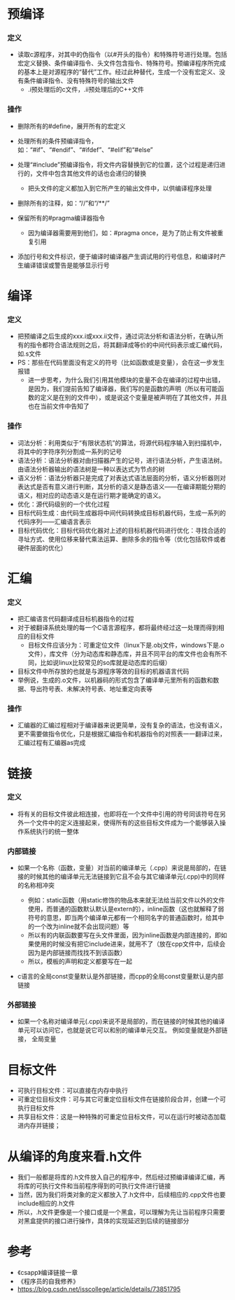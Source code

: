 # 预编译

### 定义

- 读取c源程序，对其中的伪指令（以#开头的指令）和特殊符号进行处理。包括宏定义替换、条件编译指令、头文件包含指令、特殊符号。预编译程序所完成的基本上是对源程序的“替代”工作。经过此种替代，生成一个没有宏定义、没有条件编译指令、没有特殊符号的输出文件
  - .i预处理后的c文件，.ii预处理后的C++文件




### 操作

- 删除所有的#define，展开所有的宏定义
- 处理所有的条件预编译指令，如：“#if”、“#endif”、“#ifdef”、“#elif”和“#else”
- 处理“#include”预编译指令，将文件内容替换到它的位置，这个过程是递归进行的，文件中包含其他文件的话也会递归的替换
  - 把头文件的定义都加入到它所产生的输出文件中，以供编译程序处理

- 删除所有的注释，如：“//”和“/**/”
- 保留所有的#pragma编译器指令
  - 因为编译器需要用到他们，如：#pragma once，是为了防止有文件被重复引用

- 添加行号和文件标识，便于编译时编译器产生调试用的行号信息，和编译时产生编译错误或警告是能够显示行号







# 编译

### 定义

- 把预编译之后生成的xxx.i或xxx.ii文件，通过词法分析和语法分析，在确认所有的指令都符合语法规则之后，将其翻译成等价的中间代码表示或汇编代码，如.s文件
- PS：那些在代码里面没有定义的符号（比如函数或是变量），会在这一步发生报错
  - 进一步思考，为什么我们引用其他模块的变量不会在编译的过程中出错，是因为，我们提前告知了编译器，我们写的是函数的声明（所以有可能函数的定义是在别的文件中），或是说这个变量是被声明在了其他文件，并且也在当前文件中告知了




### 操作

- 词法分析：利用类似于“有限状态机”的算法，将源代码程序输入到扫描机中，将其中的字符序列分割成一系列的记号
- 语法分析：语法分析器对由扫描器产生的记号，进行语法分析，产生语法树。由语法分析器输出的语法树是一种以表达式为节点的树
- 语义分析：语法分析器只是完成了对表达式语法层面的分析，语义分析器则对表达式是否有意义进行判断，其分析的语义是静态语义——在编译期能分期的语义，相对应的动态语义是在运行期才能确定的语义。
- 优化：源代码级别的一个优化过程
- 目标代码生成：由代码生成器将中间代码转换成目标机器代码，生成一系列的代码序列——汇编语言表示
- 目标代码优化：目标代码优化器对上述的目标机器代码进行优化：寻找合适的寻址方式、使用位移来替代乘法运算、删除多余的指令等（优化包括软件或者硬件层面的优化）







# 汇编

### 定义

- 把汇编语言代码翻译成目标机器指令的过程
- 对于被翻译系统处理的每一个C语言源程序，都将最终经过这一处理而得到相应的目标文件
  - 目标文件应该分为：可重定位文件（linux下是.obj文件，windows下是.o文件），库文件（分为动态库和静态库，并且不同平台的库文件也会有所不同，比如说linux比较常见的so库就是动态库的后缀）
- 目标文件中所存放的也就是与源程序等效的目标的机器语言代码
- 举例说，生成的.o文件，以机器码的形式包含了编译单元里所有的函数和数据、导出符号表、未解决符号表、地址重定向表等



### 操作

- 汇编器的汇编过程相对于编译器来说更简单，没有复杂的语法，也没有语义，更不需要做指令优化，只是根据汇编指令和机器指令的对照表一一翻译过来，汇编过程有汇编器as完成







# 链接

### 定义

- 将有关的目标文件彼此相连接，也即将在一个文件中引用的符号同该符号在另外一个文件中的定义连接起来，使得所有的这些目标文件成为一个能够装入操作系统执行的统一整体



### 内部链接

- 如果一个名称（函数，变量）对当前的编译单元（.cpp）来说是局部的，在链接的时候其他的编译单元无法链接到它且不会与其它编译单元(.cpp)中的同样的名称相冲突
  - 例如：static函数（用static修饰的物品本来就无法给当前文件以外的文件使用，而普通的函数默认默认是extern的），inline函数（这也就解释了弱符号的意思，即当两个编译单元都有一个相同名字的普通函数时，给其中的一个改为inline就不会出现问题）等
  - 所以有的内联函数要写在头文件里面，因为inline函数是内部连接的，即如果使用的时候没有把它include进来，就用不了（放在cpp文件中，后续会因为是内部链接而找找不到该函数）
  - 所以，模板的声明和定义都要写在一起

- c语言的全局const变量默认是外部链接，而cpp的全局const变量默认是内部链接



### 外部链接

- 如果一个名称对编译单元(.cpp)来说不是局部的，而在链接的时候其他的编译单元可以访问它，也就是说它可以和别的编译单元交互。 例如变量就是外部链接， 全局变量





# 目标文件

- 可执行目标文件：可以直接在内存中执行
- 可重定位目标文件：可与其它可重定位目标文件在链接阶段合并，创建一个可执行目标文件
- 共享目标文件：这是一种特殊的可重定位目标文件，可以在运行时被动态加载进内存并链接；





# 从编译的角度来看.h文件

- 我们一般都是将库的.h文件放入自己的程序中，然后经过预编译编译汇编，再将库的可执行文件和当前程序得到的可执行文件进行链接
- 当然，因为我们将类对象的定义都放入了.h文件中，后续相应的.cpp文件也要include相应的.h文件
- 所以，.h文件更像是一个接口或是一个黑盒，可以理解为先让当前程序只需要对黑盒提供的接口进行操作，具体的实现延迟到后续的链接部分







# 参考

- 《csapp》编译链接一章
- 《程序员的自我修养》
- https://blog.csdn.net/isscollege/article/details/73851795